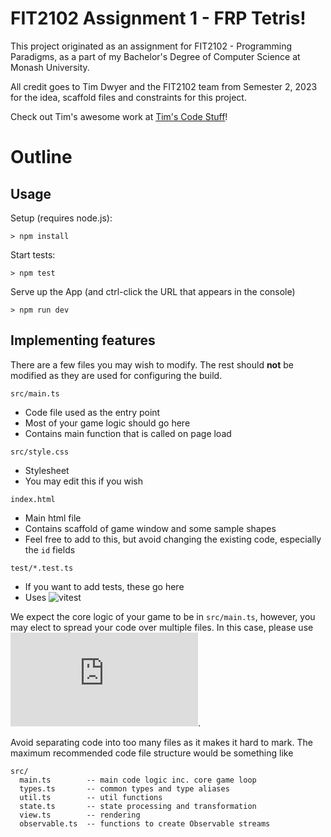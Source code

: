 # FIT2102 Assignment 1 - FRP Tetris!
This project originated as an assignment for FIT2102 - Programming Paradigms, as a part of my Bachelor's Degree of Computer Science at Monash University.

All credit goes to Tim Dwyer and the FIT2102 team from Semester 2, 2023 for the idea, scaffold files and constraints for this project.

Check out Tim's awesome work at [Tim's Code Stuff](https://tgdwyer.github.io/)!

# Outline
## Usage

Setup (requires node.js):
```
> npm install
```

Start tests:
```
> npm test
```

Serve up the App (and ctrl-click the URL that appears in the console)
```
> npm run dev
```

## Implementing features

There are a few files you may wish to modify. The rest should **not** be modified as they are used for configuring the build.

`src/main.ts`
- Code file used as the entry point
- Most of your game logic should go here
- Contains main function that is called on page load

`src/style.css`
- Stylesheet
- You may edit this if you wish

`index.html`
- Main html file
- Contains scaffold of game window and some sample shapes
- Feel free to add to this, but avoid changing the existing code, especially the `id` fields

`test/*.test.ts`
- If you want to add tests, these go here
- Uses ![`vitest`](https://vitest.dev/api/)

We expect the core logic of your game to be in `src/main.ts`, however, you may elect to spread your code over multiple files. In this case, please use ![TS Modules](https://www.typescriptlang.org/docs/handbook/modules.html).

Avoid separating code into too many files as it makes it hard to mark. The maximum recommended code file structure would be something like

```
src/
  main.ts        -- main code logic inc. core game loop
  types.ts       -- common types and type aliases
  util.ts        -- util functions
  state.ts       -- state processing and transformation
  view.ts        -- rendering
  observable.ts  -- functions to create Observable streams
```
